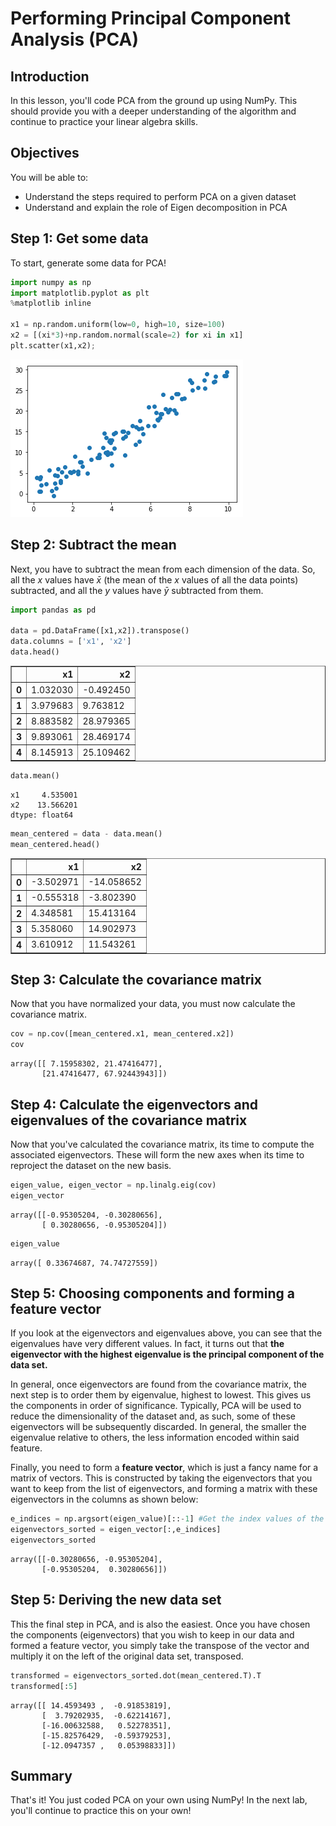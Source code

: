 
# Performing Principal Component Analysis (PCA)

## Introduction

In this lesson, you'll code PCA from the ground up using NumPy. This should provide you with a deeper understanding of the algorithm and continue to practice your linear algebra skills.

## Objectives

You will be able to:

- Understand the steps required to perform PCA on a given dataset
- Understand and explain the role of Eigen decomposition in PCA


## Step 1: Get some data

To start, generate some data for PCA!


```python
import numpy as np
import matplotlib.pyplot as plt
%matplotlib inline

x1 = np.random.uniform(low=0, high=10, size=100)
x2 = [(xi*3)+np.random.normal(scale=2) for xi in x1]
plt.scatter(x1,x2);
```


![png](index_files/index_2_0.png)


## Step 2: Subtract the mean

Next, you have to subtract the mean from each dimension of the data. So, all the $x$ values
have $\bar{x}$ (the mean of the $x$ values of all the data points) subtracted, and all the $y$ values
have $\bar{y}$ subtracted from them. 


```python
import pandas as pd

data = pd.DataFrame([x1,x2]).transpose()
data.columns = ['x1', 'x2']
data.head()
```




<div>
<style scoped>
    .dataframe tbody tr th:only-of-type {
        vertical-align: middle;
    }

    .dataframe tbody tr th {
        vertical-align: top;
    }

    .dataframe thead th {
        text-align: right;
    }
</style>
<table border="1" class="dataframe">
  <thead>
    <tr style="text-align: right;">
      <th></th>
      <th>x1</th>
      <th>x2</th>
    </tr>
  </thead>
  <tbody>
    <tr>
      <th>0</th>
      <td>1.032030</td>
      <td>-0.492450</td>
    </tr>
    <tr>
      <th>1</th>
      <td>3.979683</td>
      <td>9.763812</td>
    </tr>
    <tr>
      <th>2</th>
      <td>8.883582</td>
      <td>28.979365</td>
    </tr>
    <tr>
      <th>3</th>
      <td>9.893061</td>
      <td>28.469174</td>
    </tr>
    <tr>
      <th>4</th>
      <td>8.145913</td>
      <td>25.109462</td>
    </tr>
  </tbody>
</table>
</div>




```python
data.mean()
```




    x1     4.535001
    x2    13.566201
    dtype: float64




```python
mean_centered = data - data.mean()
mean_centered.head()
```




<div>
<style scoped>
    .dataframe tbody tr th:only-of-type {
        vertical-align: middle;
    }

    .dataframe tbody tr th {
        vertical-align: top;
    }

    .dataframe thead th {
        text-align: right;
    }
</style>
<table border="1" class="dataframe">
  <thead>
    <tr style="text-align: right;">
      <th></th>
      <th>x1</th>
      <th>x2</th>
    </tr>
  </thead>
  <tbody>
    <tr>
      <th>0</th>
      <td>-3.502971</td>
      <td>-14.058652</td>
    </tr>
    <tr>
      <th>1</th>
      <td>-0.555318</td>
      <td>-3.802390</td>
    </tr>
    <tr>
      <th>2</th>
      <td>4.348581</td>
      <td>15.413164</td>
    </tr>
    <tr>
      <th>3</th>
      <td>5.358060</td>
      <td>14.902973</td>
    </tr>
    <tr>
      <th>4</th>
      <td>3.610912</td>
      <td>11.543261</td>
    </tr>
  </tbody>
</table>
</div>



## Step 3: Calculate the covariance matrix

Now that you have normalized your data, you must now calculate the covariance matrix.


```python
cov = np.cov([mean_centered.x1, mean_centered.x2])
cov
```




    array([[ 7.15958302, 21.47416477],
           [21.47416477, 67.92443943]])



## Step 4: Calculate the eigenvectors and eigenvalues of the covariance matrix

Now that you've calculated the covariance matrix, its time to compute the associated eigenvectors. These will form the new axes when its time to reproject the dataset on the new basis.


```python
eigen_value, eigen_vector = np.linalg.eig(cov)
eigen_vector
```




    array([[-0.95305204, -0.30280656],
           [ 0.30280656, -0.95305204]])




```python
eigen_value
```




    array([ 0.33674687, 74.74727559])



## Step 5: Choosing components and forming a feature vector

If you look at the eigenvectors and eigenvalues above, you can see that the eigenvalues have very different values. In fact, it turns out that **the eigenvector with the highest eigenvalue is the principal component of the data set.**


In general, once eigenvectors are found from the covariance matrix, the next step is to order them by eigenvalue, highest to lowest. This gives us the components in order of significance. Typically, PCA will be used to reduce the dimensionality of the dataset and, as such, some of these eigenvectors will be subsequently discarded. In general, the smaller the eigenvalue relative to others, the less information encoded within said feature.

Finally, you need to form a __feature vector__, which is just a fancy name for a matrix of vectors. This is constructed by taking the eigenvectors that you want to keep from the list of eigenvectors, and forming a matrix with these eigenvectors in the columns as shown below:


```python
e_indices = np.argsort(eigen_value)[::-1] #Get the index values of the sorted eigenvalues
eigenvectors_sorted = eigen_vector[:,e_indices]
eigenvectors_sorted
```




    array([[-0.30280656, -0.95305204],
           [-0.95305204,  0.30280656]])



## Step 5: Deriving the new data set

This the final step in PCA, and is also the easiest. Once you have chosen the components (eigenvectors) that you wish to keep in our data and formed a feature vector, you simply take the transpose of the vector and multiply it on the left of the original data set, transposed.


```python
transformed = eigenvectors_sorted.dot(mean_centered.T).T
transformed[:5]
```




    array([[ 14.4593493 ,  -0.91853819],
           [  3.79202935,  -0.62214167],
           [-16.00632588,   0.52278351],
           [-15.82576429,  -0.59379253],
           [-12.0947357 ,   0.05398833]])



## Summary 

That's it! You just coded PCA on your own using NumPy! In the next lab, you'll continue to practice this on your own!
